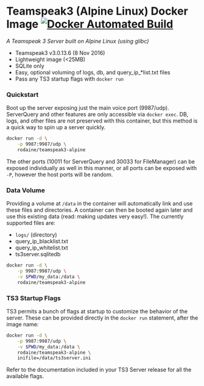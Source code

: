 # Teamspeak3 (Alpine Linux) Docker Image [![Docker Automated Build](https://img.shields.io/docker/automated/rodaine/teamspeak3-alpine.svg)](https://hub.docker.com/r/rodaine/teamspeak3-alpine/)

_A Teamspeak 3 Server built on Alpine Linux (using glibc)_

* Teamspeak3 v3.0.13.6 (8 Nov 2016)
* Lightweight image (<25MB)
* SQLite only
* Easy, optional voluming of logs, db, and query_ip_*list.txt files
* Pass any TS3 startup flags with `docker run`

### Quickstart

Boot up the server exposing just the main voice port (9987/udp). ServerQuery and 
other features are only accessible via `docker exec`. DB, logs, and other files
are not preserved with this container, but this method is a quick way to spin up
a server quickly.

```sh
docker run -d \
	-p 9987:9987/udp \
	rodaine/teamspeak3-alpine
```


The other ports (10011 for ServerQuery and 30033 for FileManager) can be exposed
individually as well in this manner, or all ports can be exposed with `-P`, 
however the host ports will be random.

### Data Volume

Providing a volume at `/data` in the container will automatically link and use 
these files and directories. A container can then be booted again later and use
this existing data (read: making updates very easy!). The currently supported 
files are:

* `logs/` (directory)
* query_ip_blacklist.txt
* query_ip_whitelist.txt
* ts3server.sqlitedb

```sh
docker run -d \
	-p 9987:9987/udp \
	-v $PWD/my_data:/data \
	rodaine/teamspeak3-alpine
```


### TS3 Startup Flags

TS3 permits a bunch of flags at startup to customize the behavior of the server.
These can be provided directly in the `docker run` statement, after the image 
name:

```sh
docker run -d \
	-p 9987:9987/udp \
	-v $PWD/my_data:/data \
	rodaine/teamspeak3-alpine \
	inifile=/data/ts3server.ini
```


Refer to the documentation included in your TS3 Server release for all the 
available flags.
